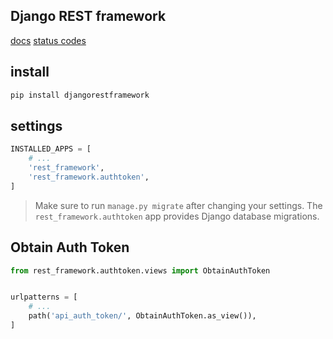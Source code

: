 ## Django REST framework
[docs](https://www.django-rest-framework.org/)
[status codes](https://www.django-rest-framework.org/api-guide/status-codes/)

## install
```txt
pip install djangorestframework
```


## settings
```py
INSTALLED_APPS = [
    # ...
    'rest_framework',
    'rest_framework.authtoken',
]
```
> Make sure to run `manage.py migrate` after changing your settings. 
> The `rest_framework.authtoken` app provides Django database migrations.


## Obtain Auth Token
```py
from rest_framework.authtoken.views import ObtainAuthToken


urlpatterns = [
    # ...
    path('api_auth_token/', ObtainAuthToken.as_view()),
]
```
